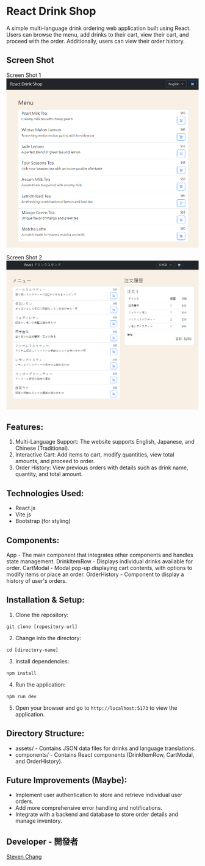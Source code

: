 # React Drink Shop

A simple multi-language drink ordering web application built using React. Users can browse the menu, add drinks to their cart, view their cart, and proceed with the order. Additionally, users can view their order history.

## Screen Shot

Screen Shot 1
![image](./public/ScreenShot1.png?raw=true)

Screen Shot 2
![image](./public/ScreenShot2.png?raw=true)

## Features:

1. Multi-Language Support: The website supports English, Japanese, and Chinese (Traditional).
2. Interactive Cart: Add items to cart, modify quantities, view total amounts, and proceed to order.
3. Order History: View previous orders with details such as drink name, quantity, and total amount.

## Technologies Used:

- React.js
- Vite.js
- Bootstrap (for styling)

## Components:

App - The main component that integrates other components and handles state management.
DrinkItemRow - Displays individual drinks available for order.
CartModal - Modal pop-up displaying cart contents, with options to modify items or place an order.
OrderHistory - Component to display a history of user's orders.

## Installation & Setup:

1. Clone the repository:

```
git clone [repository-url]
```

2. Change into the directory:

```
cd [directory-name]
```

3. Install dependencies:

```
npm install
```

4. Run the application:

```
npm run dev
```

5. Open your browser and go to `http://localhost:5173` to view the application.

## Directory Structure:

- assets/ - Contains JSON data files for drinks and language translations.
- components/ - Contains React components (DrinkItemRow, CartModal, and OrderHistory).

## Future Improvements (Maybe):

- Implement user authentication to store and retrieve individual user orders.
- Add more comprehensive error handling and notifications.
- Integrate with a backend and database to store order details and manage inventory.

## Developer - 開發者

[Steven Chang](https://github.com/steven4program)
